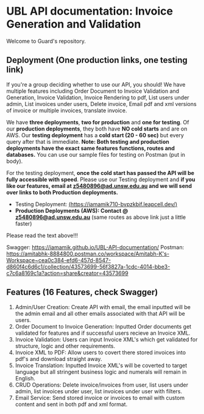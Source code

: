 # UBL API documentation: Invoice Generation and Validation

Welcome to Guard's repository. 

## Deployment (One production links, one testing link)

If you're a group deciding whether to use our API, you should! We have multiple features including Order Document to Invoice Validation and Generation, Invoice Validation, Invoice Rendering to pdf, List users under admin, List invoices under users, Delete invoice, Email pdf and xml versions of invoice or multiple invoices, translate invoice. 

We have **three deployments**, **two for production** and **one for testing**. Of our **production deployments**, they both have **NO cold starts** and are on AWS. Our **testing deployment** has a **cold start (20 - 60 sec)** but every query after that is immediate. **Note: Both testing and production deployments have the exact same features functions, routes and databases.** You can use our sample files for testing on Postman (put in body).


For the testing deployment, **once the cold start has passed the API will be fully accessible with speed**. Please use our Testing deployment and **if you like our features, email at z5480896@ad.unsw.edu.au and we will send over links to both Production deployments.**

- Testing Deployment: [(https://iamamik710-bvpzkbif.leapcell.dev/)](https://iamamik710-bvpzkbif.leapcell.dev/)
- **Production Deployments (AWS): Contact @ z5480896@ad.unsw.edu.au** (same routes as above link just a little faster)

Please read the text above!!!

Swagger: https://iamamik.github.io/UBL-API-documentation/
Postman: https://amitabhk-8884800.postman.co/workspace/Amitabh-K's-Workspace~cea0c384-efd6-457d-8547-d860f4c6d6c1/collection/43573699-56f3827a-1cdc-4014-bbe3-c7c6a8169c1a?action=share&creator=43573699

## Features (16 Features, check Swagger)

1. Admin/User Creation: Create API with email, the email inputted will be the admin email and all other emails associated with that API will be users.
2. Order Document to Invoice Generation: Inputted Order documents get validated for features and if successful users recieve an Invoice XML.
3. Invoice Validation: Users can input Invoice XML's which get validated for structure, logic and other requirements.
4. Invoice XML to PDF: Allow users to covert there stored invoices into pdf's and download straight away.
5. Invoice Translation: Inputted Invoice XML's will be coverted to target language but all stringent business logic and numerals will remain in English.
6. CRUD Operations: Delete invoice/invoices from user, list users under admin, list invoices under user, list invoices under user with filters.
7. Email Service: Send stored invoice or invoices to email with custom content and sent in both pdf and xml format.
